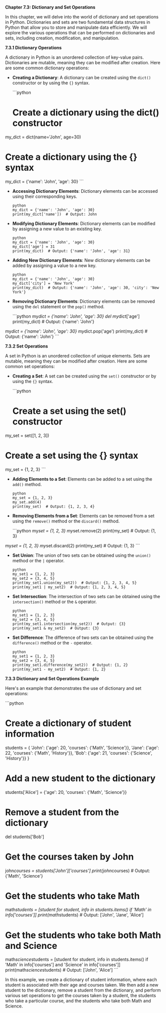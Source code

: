 <p><strong>Chapter 7.3: Dictionary and Set Operations</strong></p>

<p>In this chapter, we will delve into the world of dictionary and set operations in Python. Dictionaries and sets are two fundamental data structures in Python that allow you to store and manipulate data efficiently. We will explore the various operations that can be performed on dictionaries and sets, including creation, modification, and manipulation.</p>

<p><strong>7.3.1 Dictionary Operations</strong></p>

<p>A dictionary in Python is an unordered collection of key-value pairs. Dictionaries are mutable, meaning they can be modified after creation. Here are some common dictionary operations:</p>

<ul>
<li><p><strong>Creating a Dictionary</strong>: A dictionary can be created using the <code>dict()</code> constructor or by using the <code>{}</code> syntax.</p>

<p>```python</p>

<h1>Create a dictionary using the dict() constructor</h1></li>
</ul>

<p>my_dict = dict(name='John', age=30)</p>

<h1>Create a dictionary using the {} syntax</h1>

<p>my_dict = {'name': 'John', 'age': 30}
```</p>

<ul>
<li><p><strong>Accessing Dictionary Elements</strong>: Dictionary elements can be accessed using their corresponding keys.</p>

<p><code>python
my_dict = {'name': 'John', 'age': 30}
print(my_dict['name'])  # Output: John
</code></p></li>
<li><p><strong>Modifying Dictionary Elements</strong>: Dictionary elements can be modified by assigning a new value to an existing key.</p>

<p><code>python
my_dict = {'name': 'John', 'age': 30}
my_dict['age'] = 31
print(my_dict)  # Output: {'name': 'John', 'age': 31}
</code></p></li>
<li><p><strong>Adding New Dictionary Elements</strong>: New dictionary elements can be added by assigning a value to a new key.</p>

<p><code>python
my_dict = {'name': 'John', 'age': 30}
my_dict['city'] = 'New York'
print(my_dict)  # Output: {'name': 'John', 'age': 30, 'city': 'New York'}
</code></p></li>
<li><p><strong>Removing Dictionary Elements</strong>: Dictionary elements can be removed using the <code>del</code> statement or the <code>pop()</code> method.</p>

<p>```python
my<em>dict = {'name': 'John', 'age': 30}
del my</em>dict['age']
print(my_dict)  # Output: {'name': 'John'}</p></li>
</ul>

<p>my<em>dict = {'name': 'John', 'age': 30}
my</em>dict.pop('age')
print(my_dict)  # Output: {'name': 'John'}
```</p>

<p><strong>7.3.2 Set Operations</strong></p>

<p>A set in Python is an unordered collection of unique elements. Sets are mutable, meaning they can be modified after creation. Here are some common set operations:</p>

<ul>
<li><p><strong>Creating a Set</strong>: A set can be created using the <code>set()</code> constructor or by using the <code>{}</code> syntax.</p>

<p>```python</p>

<h1>Create a set using the set() constructor</h1></li>
</ul>

<p>my_set = set([1, 2, 3])</p>

<h1>Create a set using the {} syntax</h1>

<p>my_set = {1, 2, 3}
```</p>

<ul>
<li><p><strong>Adding Elements to a Set</strong>: Elements can be added to a set using the <code>add()</code> method.</p>

<p><code>python
my_set = {1, 2, 3}
my_set.add(4)
print(my_set)  # Output: {1, 2, 3, 4}
</code></p></li>
<li><p><strong>Removing Elements from a Set</strong>: Elements can be removed from a set using the <code>remove()</code> method or the <code>discard()</code> method.</p>

<p>```python
my<em>set = {1, 2, 3}
my</em>set.remove(2)
print(my_set)  # Output: {1, 3}</p></li>
</ul>

<p>my<em>set = {1, 2, 3}
my</em>set.discard(2)
print(my_set)  # Output: {1, 3}
```</p>

<ul>
<li><p><strong>Set Union</strong>: The union of two sets can be obtained using the <code>union()</code> method or the <code>|</code> operator.</p>

<p><code>python
my_set1 = {1, 2, 3}
my_set2 = {3, 4, 5}
print(my_set1.union(my_set2))  # Output: {1, 2, 3, 4, 5}
print(my_set1 | my_set2)  # Output: {1, 2, 3, 4, 5}
</code></p></li>
<li><p><strong>Set Intersection</strong>: The intersection of two sets can be obtained using the <code>intersection()</code> method or the <code>&amp;</code> operator.</p>

<p><code>python
my_set1 = {1, 2, 3}
my_set2 = {3, 4, 5}
print(my_set1.intersection(my_set2))  # Output: {3}
print(my_set1 &amp; my_set2)  # Output: {3}
</code></p></li>
<li><p><strong>Set Difference</strong>: The difference of two sets can be obtained using the <code>difference()</code> method or the <code>-</code> operator.</p>

<p><code>python
my_set1 = {1, 2, 3}
my_set2 = {3, 4, 5}
print(my_set1.difference(my_set2))  # Output: {1, 2}
print(my_set1 - my_set2)  # Output: {1, 2}
</code></p></li>
</ul>

<p><strong>7.3.3 Dictionary and Set Operations Example</strong></p>

<p>Here's an example that demonstrates the use of dictionary and set operations:</p>

<p>```python</p>

<h1>Create a dictionary of student information</h1>

<p>students = {
    'John': {'age': 20, 'courses': {'Math', 'Science'}},
    'Jane': {'age': 22, 'courses': {'Math', 'History'}},
    'Bob': {'age': 21, 'courses': {'Science', 'History'}}
}</p>

<h1>Add a new student to the dictionary</h1>

<p>students['Alice'] = {'age': 20, 'courses': {'Math', 'Science'}}</p>

<h1>Remove a student from the dictionary</h1>

<p>del students['Bob']</p>

<h1>Get the courses taken by John</h1>

<p>john<em>courses = students['John']['courses']
print(john</em>courses)  # Output: {'Math', 'Science'}</p>

<h1>Get the students who take Math</h1>

<p>math<em>students = [student for student, info in students.items() if 'Math' in info['courses']]
print(math</em>students)  # Output: ['John', 'Jane', 'Alice']</p>

<h1>Get the students who take both Math and Science</h1>

<p>math<em>science</em>students = [student for student, info in students.items() if 'Math' in info['courses'] and 'Science' in info['courses']]
print(math<em>science</em>students)  # Output: ['John', 'Alice']
```</p>

<p>In this example, we create a dictionary of student information, where each student is associated with their age and courses taken. We then add a new student to the dictionary, remove a student from the dictionary, and perform various set operations to get the courses taken by a student, the students who take a particular course, and the students who take both Math and Science.</p>
